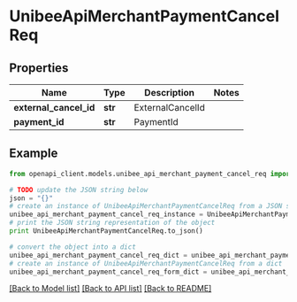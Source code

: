 # UnibeeApiMerchantPaymentCancelReq


## Properties

Name | Type | Description | Notes
------------ | ------------- | ------------- | -------------
**external_cancel_id** | **str** | ExternalCancelId | 
**payment_id** | **str** | PaymentId | 

## Example

```python
from openapi_client.models.unibee_api_merchant_payment_cancel_req import UnibeeApiMerchantPaymentCancelReq

# TODO update the JSON string below
json = "{}"
# create an instance of UnibeeApiMerchantPaymentCancelReq from a JSON string
unibee_api_merchant_payment_cancel_req_instance = UnibeeApiMerchantPaymentCancelReq.from_json(json)
# print the JSON string representation of the object
print UnibeeApiMerchantPaymentCancelReq.to_json()

# convert the object into a dict
unibee_api_merchant_payment_cancel_req_dict = unibee_api_merchant_payment_cancel_req_instance.to_dict()
# create an instance of UnibeeApiMerchantPaymentCancelReq from a dict
unibee_api_merchant_payment_cancel_req_form_dict = unibee_api_merchant_payment_cancel_req.from_dict(unibee_api_merchant_payment_cancel_req_dict)
```
[[Back to Model list]](../README.md#documentation-for-models) [[Back to API list]](../README.md#documentation-for-api-endpoints) [[Back to README]](../README.md)


